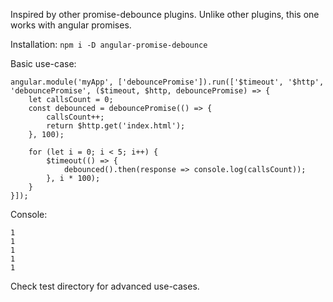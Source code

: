 Inspired by other promise-debounce plugins. Unlike other plugins, this one works with angular promises.

Installation:
`npm i -D angular-promise-debounce`

Basic use-case:
```
angular.module('myApp', ['debouncePromise']).run(['$timeout', '$http', 'debouncePromise', ($timeout, $http, debouncePromise) => {
	let callsCount = 0;
	const debounced = debouncePromise(() => {
		callsCount++;
		return $http.get('index.html');
	}, 100);

	for (let i = 0; i < 5; i++) {
		$timeout(() => {
			debounced().then(response => console.log(callsCount));
		}, i * 100);
	}
}]);
```

Console:
```
1
1
1
1
1
```

Check test directory for advanced use-cases.
